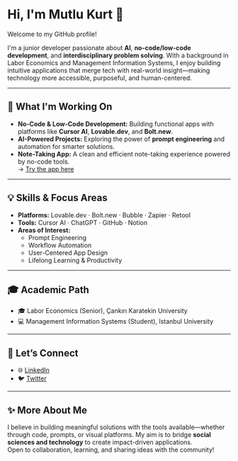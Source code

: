 # Hi, I'm Mutlu Kurt 👋

Welcome to my GitHub profile!

I'm a junior developer passionate about **AI**, **no-code/low-code development**, and **interdisciplinary problem solving**. With a background in Labor Economics and Management Information Systems, I enjoy building intuitive applications that merge tech with real-world insight—making technology more accessible, purposeful, and human-centered.

---

## 🚀 What I'm Working On

- **No-Code & Low-Code Development:** Building functional apps with platforms like **Cursor AI**, **Lovable.dev**, and **Bolt.new**.
- **AI-Powered Projects:** Exploring the power of **prompt engineering** and automation for smarter solutions.
- **Note-Taking App:** A clean and efficient note-taking experience powered by no-code tools.  
  → [Try the app here](https://github.com/mutlukurt/Note-taking-app)

---

## 💡 Skills & Focus Areas

- **Platforms:** Lovable.dev · Bolt.new · Bubble · Zapier · Retool  
- **Tools:** Cursor AI · ChatGPT · GitHub · Notion  
- **Areas of Interest:**  
  - Prompt Engineering  
  - Workflow Automation  
  - User-Centered App Design  
  - Lifelong Learning & Productivity  

---

## 🎓 Academic Path

- 🎓 Labor Economics (Senior), Çankırı Karatekin University  
- 💻 Management Information Systems (Student), Istanbul University

---

## 🤝 Let’s Connect

- 🌐 [LinkedIn](https://www.linkedin.com/in/mutlukurt)  
- 🐦 [Twitter](https://twitter.com/mutlukurtio)

---

## ✨ More About Me

I believe in building meaningful solutions with the tools available—whether through code, prompts, or visual platforms. My aim is to bridge **social sciences and technology** to create impact-driven applications.  
Open to collaboration, learning, and sharing ideas with the community!
